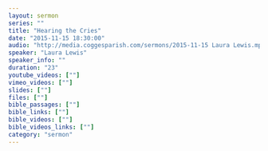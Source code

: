 ```yaml
---
layout: sermon
series: ""
title: "Hearing the Cries"
date: "2015-11-15 18:30:00"
audio: "http://media.coggesparish.com/sermons/2015-11-15 Laura Lewis.mp3"
speaker: "Laura Lewis"
speaker_info: ""
duration: "23"
youtube_videos: [""]
vimeo_videos: [""]
slides: [""]
files: [""]
bible_passages: [""]
bible_links: [""]
bible_videos: [""]
bible_videos_links: [""]
category: "sermon"
---
```

